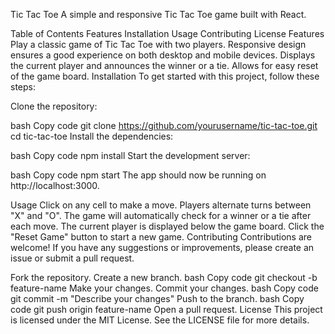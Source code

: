 Tic Tac Toe
A simple and responsive Tic Tac Toe game built with React.

Table of Contents
Features
Installation
Usage
Contributing
License
Features
Play a classic game of Tic Tac Toe with two players.
Responsive design ensures a good experience on both desktop and mobile devices.
Displays the current player and announces the winner or a tie.
Allows for easy reset of the game board.
Installation
To get started with this project, follow these steps:

Clone the repository:

bash
Copy code
git clone https://github.com/yourusername/tic-tac-toe.git
cd tic-tac-toe
Install the dependencies:

bash
Copy code
npm install
Start the development server:

bash
Copy code
npm start
The app should now be running on http://localhost:3000.

Usage
Click on any cell to make a move. Players alternate turns between "X" and "O".
The game will automatically check for a winner or a tie after each move.
The current player is displayed below the game board.
Click the "Reset Game" button to start a new game.
Contributing
Contributions are welcome! If you have any suggestions or improvements, please create an issue or submit a pull request.

Fork the repository.
Create a new branch.
bash
Copy code
git checkout -b feature-name
Make your changes.
Commit your changes.
bash
Copy code
git commit -m "Describe your changes"
Push to the branch.
bash
Copy code
git push origin feature-name
Open a pull request.
License
This project is licensed under the MIT License. See the LICENSE file for more details.
